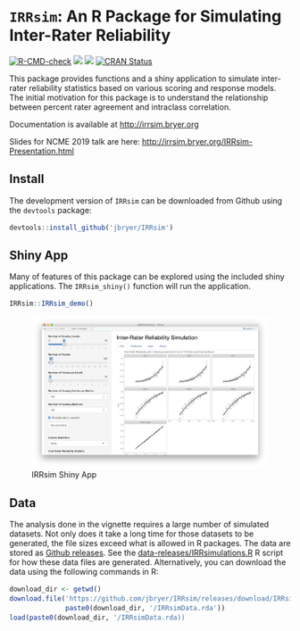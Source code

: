 
# `IRRsim`: An R Package for Simulating Inter-Rater Reliability

<!-- badges: start -->

[![R-CMD-check](https://github.com/jbryer/IRRsim/actions/workflows/R-CMD-check.yaml/badge.svg)](https://github.com/jbryer/IRRsim/actions/workflows/R-CMD-check.yaml)
[![](https://img.shields.io/badge/devel%20version-1.0.0-blue.svg)](https://github.com/jbryer/IRRsim)
[![](https://www.r-pkg.org/badges/version/IRRsim)](https://cran.r-project.org/package=IRRsim)
[![CRAN
Status](https://badges.cranchecks.info/flavor/release/IRRsim.svg)](https://cran.r-project.org/web/checks/check_results_IRRsim.html)
<!-- badges: end -->

This package provides functions and a shiny application to simulate
inter-rater reliability statistics based on various scoring and response
models. The initial motivation for this package is to understand the
relationship between percent rater agreement and intraclass correlation.

Documentation is available at <http://irrsim.bryer.org>

Slides for NCME 2019 talk are here:
<a href="http://irrsim.bryer.org/IRRsim-Presentation.html" target="_blank">http://irrsim.bryer.org/IRRsim-Presentation.html</a>

## Install

The development version of `IRRsim` can be downloaded from Github using
the `devtools` package:

``` r
devtools::install_github('jbryer/IRRsim')
```

## Shiny App

Many of features of this package can be explored using the included
shiny applications. The `IRRsim_shiny()` function will run the
application.

``` r
IRRsim::IRRsim_demo()
```

<figure>
<img src="man/figures/IRRsimShinyApp.png" alt="IRRsim Shiny App" />
<figcaption aria-hidden="true">IRRsim Shiny App</figcaption>
</figure>

## Data

The analysis done in the vignette requires a large number of simulated
datasets. Not only does it take a long time for those datasets to be
generated, the file sizes exceed what is allowed in R packages. The data
are stored as [Github
releases](https://github.com/jbryer/IRRsim/releases/tag/IRRsimData). See
the [data-releases/IRRsimulations.R](data-releases/IRRsimulations.R) R
script for how these data files are generated. Alternatively, you can
download the data using the following commands in R:

``` r
download_dir <- getwd()
download.file('https://github.com/jbryer/IRRsim/releases/download/IRRsimData/IRRsimData.rda', 
              paste0(download_dir, '/IRRsimData.rda'))
load(paste0(download_dir, '/IRRsimData.rda))
```
